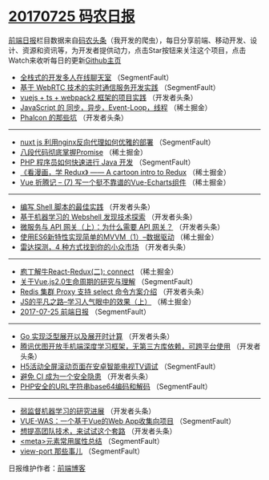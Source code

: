 # [20170725 码农日报](http://hao.caibaojian.com/date/2017/07/25)

[前端日报](http://caibaojian.com/c/news)栏目数据来自[码农头条](http://hao.caibaojian.com/)（我开发的爬虫），每日分享前端、移动开发、设计、资源和资讯等，为开发者提供动力，点击Star按钮来关注这个项目，点击Watch来收听每日的更新[Github主页](https://github.com/kujian/frontendDaily)
* [全栈式的开发多人在线聊天室](http://hao.caibaojian.com/45559.html) （SegmentFault）
* [基于 WebRTC 技术的实时通信服务开发实践](http://hao.caibaojian.com/45566.html) （SegmentFault）
* [vuejs + ts + webpack2 框架的项目实践](http://hao.caibaojian.com/45517.html) （开发者头条）
* [JavaScript 的 同步，异步，Event-Loop，线程](http://hao.caibaojian.com/45547.html) （稀土掘金）
* [Phalcon 的那些坑](http://hao.caibaojian.com/45519.html) （开发者头条）

***
* [nuxt js 利用nginx反向代理如何优雅的部署](http://hao.caibaojian.com/45570.html) （SegmentFault）
* [八段代码彻底掌握Promise](http://hao.caibaojian.com/45543.html) （稀土掘金）
* [PHP 程序员如何快速进行 Java 开发](http://hao.caibaojian.com/45564.html) （SegmentFault）
* [《看漫画，学 Redux》 —— A cartoon intro to Redux](http://hao.caibaojian.com/45544.html) （稀土掘金）
* [Vue 折腾记 &#8211; (7) 写一个挺不靠谱的Vue-Echarts组件](http://hao.caibaojian.com/45545.html) （稀土掘金）

***
* [编写 Shell 脚本的最佳实践](http://hao.caibaojian.com/45507.html) （开发者头条）
* [基于机器学习的 Webshell 发现技术探索](http://hao.caibaojian.com/45520.html) （开发者头条）
* [微服务与 API 网关（上）：为什么需要 API 网关？](http://hao.caibaojian.com/45510.html) （开发者头条）
* [使用ES6新特性实现简单的MVVM（1）&#8211;数据驱动](http://hao.caibaojian.com/45539.html) （稀土掘金）
* [雷达探测，4 种方式找到你的小众市场](http://hao.caibaojian.com/45512.html) （开发者头条）

***
* [庖丁解牛React-Redux(二): connect](http://hao.caibaojian.com/45540.html) （稀土掘金）
* [关于Vue.js2.0生命周期的研究与理解](http://hao.caibaojian.com/45562.html) （SegmentFault）
* [Redis 集群 Proxy 支持 select 命令方案介绍](http://hao.caibaojian.com/45513.html) （开发者头条）
* [JS的平凡之路&#8211;学习人气眼中的效果（上）](http://hao.caibaojian.com/45542.html) （稀土掘金）
* [2017-07-25 前端日报](http://hao.caibaojian.com/45563.html) （SegmentFault）

***
* [Go 实现泛型展开以及展开时计算](http://hao.caibaojian.com/45514.html) （开发者头条）
* [腾讯优图开放手机端深度学习框架，无第三方库依赖，可跨平台使用](http://hao.caibaojian.com/45515.html) （开发者头条）
* [H5活动全屏滚动页面在安卓智能电视TV调试](http://hao.caibaojian.com/45565.html) （SegmentFault）
* [避免 CI 成为一个安全隐患](http://hao.caibaojian.com/45516.html) （开发者头条）
* [PHP安全的URL字符串base64编码和解码](http://hao.caibaojian.com/45567.html) （SegmentFault）

***
* [弱监督机器学习的研究进展](http://hao.caibaojian.com/45518.html) （开发者头条）
* [VUE-WAS：一个基于Vue的Web App收集向项目](http://hao.caibaojian.com/45557.html) （SegmentFault）
* [想提高团队技术，来试试这个套路](http://hao.caibaojian.com/45508.html) （开发者头条）
* [&lt;meta&gt;元素常用属性总结](http://hao.caibaojian.com/45568.html) （SegmentFault）
* [view-port 那些事儿](http://hao.caibaojian.com/45558.html) （SegmentFault）

日报维护作者：[前端博客](http://caibaojian.com/) 
